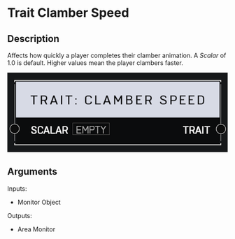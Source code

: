 # Trait Clamber Speed

## Description

Affects how quickly a player completes their clamber animation. A _Scalar_ of 1.0 is default. Higher values mean the player clambers faster.

![Area Monitor](../../.gitbook/assets/images/scripting/traits/trait-clamber-speed.png)

## Arguments

Inputs:

* Monitor Object

Outputs:

* Area Monitor
